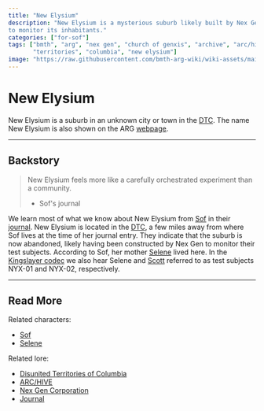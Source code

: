 ```yaml
---
title: "New Elysium"
description: "New Elysium is a mysterious suburb likely built by Nex Gen, where Selene lived. Sof theorizes it was designed 
to monitor its inhabitants."
categories: ["for-sof"]
tags: ["bmth", "arg", "nex gen", "church of genxis", "archive", "arc/hive", "mantra", "cult", "youtopia", "dtc", "divided", 
       "territories", "columbia", "new elysium"]
image: "https://raw.githubusercontent.com/bmth-arg-wiki/wiki-assets/main/characters/unknown.png"
---
```


# New Elysium

New Elysium is a suburb in an unknown city or town in the [DTC](dtc). The name New Elysium is also shown on the 
ARG [webpage](../webpage).

***

## Backstory

> New Elysium feels more like a carefully orchestrated experiment than a community.
> 
> - Sof's journal

We learn most of what we know about New Elysium from [Sof](../characters/sof) in their 
[journal](journal). New Elysium is located in the [DTC](dtc), a few miles away from where 
Sof lives at the time of her journal entry. They indicate that the suburb is now abandoned, 
likely having been constructed by Nex Gen to monitor their test subjects. According to Sof, 
her mother [Selene](../characters/selene) lived here. In the [Kingslayer codec](../for-sof/kingslayercodec) 
we also hear Selene and [Scott](../characters/scott) referred to as test subjects NYX-01 and NYX-02, respectively.


***

## Read More

Related characters:

- [Sof](../characters/sof)
- [Selene](../characters/selene)

Related lore:

- [Disunited Territories of Columbia](dtc)
- [ARC/HIVE](archive)
- [Nex Gen Corporation](nex-gen-corporation)
- [Journal](journal)